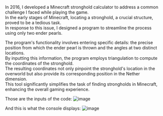 In 2016, I developed a Minecraft stronghold calculator to address a common challenge I faced while playing the game. <br>
In the early stages of Minecraft, locating a stronghold, a crucial structure, proved to be a tedious task. <br>
In response to this issue, I designed a program to streamline the process using only two ender pearls.<br>


The program's functionality involves entering specific details: the precise position from which the ender pearl is thrown and the angles at two distinct locations.<br>
By inputting this information, the program employs triangulation to compute the coordinates of the stronghold.<br>
The resulting coordinates not only pinpoint the stronghold's location in the overworld but also provide its corresponding position in the Nether dimension.<br>
This tool significantly simplifies the task of finding strongholds in Minecraft, enhancing the overall gaming experience.<br>

Those are the inputs of the code:
![image](https://github.com/CharlesCastelot/Minecraft-Stronghold-Calculator/assets/89413211/ed0f2b01-3a91-4c9f-b897-ea40530d6490)


And this is what the console displays:
![image](https://github.com/CharlesCastelot/Minecraft-Stronghold-Calculator/assets/89413211/bdc994c0-b446-42ba-96b7-d2d9834f0483)
